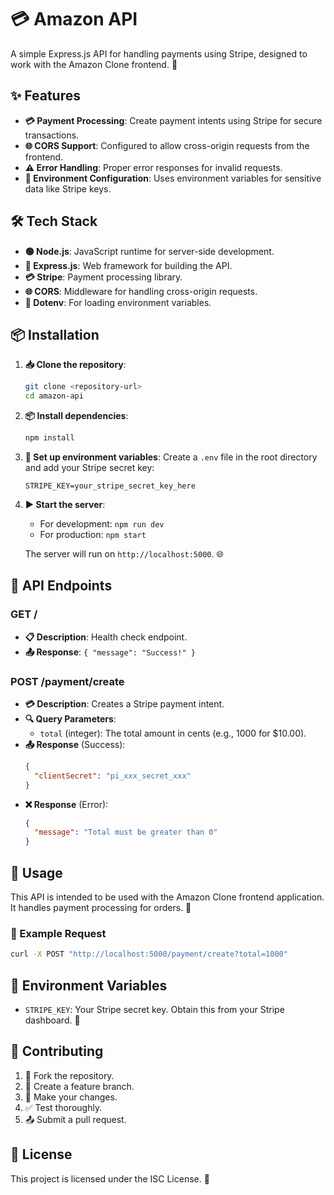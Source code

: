 # 💳 Amazon API

A simple Express.js API for handling payments using Stripe, designed to work with the Amazon Clone frontend. 🚀

## ✨ Features

- **💳 Payment Processing**: Create payment intents using Stripe for secure transactions.
- **🌐 CORS Support**: Configured to allow cross-origin requests from the frontend.
- **⚠️ Error Handling**: Proper error responses for invalid requests.
- **🔐 Environment Configuration**: Uses environment variables for sensitive data like Stripe keys.

## 🛠️ Tech Stack

- **🟢 Node.js**: JavaScript runtime for server-side development.
- **🚀 Express.js**: Web framework for building the API.
- **💳 Stripe**: Payment processing library.
- **🌐 CORS**: Middleware for handling cross-origin requests.
- **📄 Dotenv**: For loading environment variables.

## 📦 Installation

1. **📥 Clone the repository**:
   ```bash
   git clone <repository-url>
   cd amazon-api
   ```

2. **📦 Install dependencies**:
   ```bash
   npm install
   ```

3. **🔧 Set up environment variables**:
   Create a `.env` file in the root directory and add your Stripe secret key:
   ```
   STRIPE_KEY=your_stripe_secret_key_here
   ```

4. **▶️ Start the server**:
   - For development: `npm run dev`
   - For production: `npm start`

   The server will run on `http://localhost:5000`. 🌐

## 🔗 API Endpoints

### GET /
- **📋 Description**: Health check endpoint.
- **📤 Response**: `{ "message": "Success!" }`

### POST /payment/create
- **💳 Description**: Creates a Stripe payment intent.
- **🔍 Query Parameters**:
  - `total` (integer): The total amount in cents (e.g., 1000 for $10.00).
- **📤 Response** (Success):
  ```json
  {
    "clientSecret": "pi_xxx_secret_xxx"
  }
  ```
- **❌ Response** (Error):
  ```json
  {
    "message": "Total must be greater than 0"
  }
  ```

## 🚀 Usage

This API is intended to be used with the Amazon Clone frontend application. It handles payment processing for orders. 🛒

### 📝 Example Request
```bash
curl -X POST "http://localhost:5000/payment/create?total=1000"
```

## 🔐 Environment Variables

- `STRIPE_KEY`: Your Stripe secret key. Obtain this from your Stripe dashboard. 🔑

## 🤝 Contributing

1. 🍴 Fork the repository.
2. 🌿 Create a feature branch.
3. 🔄 Make your changes.
4. ✅ Test thoroughly.
5. 📤 Submit a pull request.

## 📄 License

This project is licensed under the ISC License. 📜
